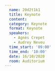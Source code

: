 ```yaml
---
  name: 20d2t1k1
  title: Keynote
  content:
  category: Keynote
  format: Keynote
  speakers: 
    - Agnès Crepet
    - Audrey Neveu
  time_start: '09:00'
  time_end: '10:00'
  date: 16/10/2020
  room: Auditorium
---
```


